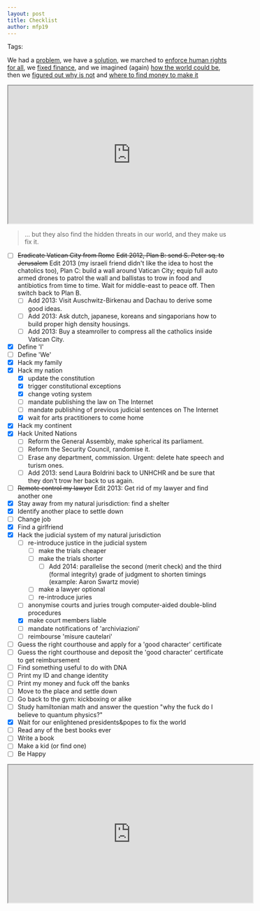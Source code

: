 ```yaml
---
layout: post
title: Checklist
author: mfp19
---
```


Tags: 

We had a [problem](http://mfp19.github.io/2015/08/24/Integrity.html), we have a [solution](http://mfp19.github.io/2015/12/15/Solution.html), we marched to [enforce human rights for all](http://mfp19.github.io/2015/12/17/Constitution.html), we [fixed finance](http://mfp19.github.io/2015/12/20/Timeless.html), and we imagined (again) [how the world could be](http://mfp19.github.io/2015/12/25/Aethernum.html), then we [figured out why is not](http://mfp19.github.io/2015/12/26/Profile.html) and [where to find money to make it](http://mfp19.github.io/2015/12/27/PastaCiccia.html) 

<iframe width="560" height="315" src="https://www.youtube.com/embed/erCAp_Bd0AQ">Hackers: The Internet's Immune System | Keren Elazari | TED Talks</iframe>

> ... but they also find the hidden threats in our world, and they make us fix it.

- [ ] ~~Eradicate Vatican City from Rome~~ ~~Edit 2012, Plan B: send S. Peter sq. to Jerusalem~~ Edit 2013 (my israeli friend didn't like the idea to host the chatolics too), Plan C: build a wall around Vatican City; equip full auto armed drones to patrol the wall and ballistas to trow in food and antibiotics from time to time. Wait for middle-east to peace off. Then switch back to Plan B. 
	- [ ] Add 2013: Visit Auschwitz-Birkenau and Dachau to derive some good ideas. 
	- [ ] Add 2013: Ask dutch, japanese, koreans and singaporians how to build proper high density housings. 
	- [ ] Add 2013: Buy a steamroller to compress all the catholics inside Vatican City. 
- [X] Define 'I'
- [ ] Define 'We'
- [X] Hack my family
- [X] Hack my nation
	- [X] update the constitution
	- [X] trigger constitutional exceptions
	- [X] change voting system
	- [ ] mandate publishing the law on The Internet
	- [ ] mandate publishing of previous judicial sentences on The Internet
	- [X] wait for arts practitioners to come home
- [X] Hack my continent
- [X] Hack United Nations
	- [ ] Reform the General Assembly, make spherical its parliament. 
	- [ ] Reform the Security Council, randomise it. 
	- [ ] Erase any department, commission. Urgent: delete hate speech and turism ones. 
	- [ ] Add 2013: send Laura Boldrini back to UNHCHR and be sure that they don't trow her back to us again. 
- [ ] ~~Remote control my lawyer~~ Edit 2013: Get rid of my lawyer and find another one 
- [X] Stay away from my natural jurisdiction: find a shelter 
- [X] Identify another place to settle down 
- [ ] Change job 
- [X] Find a girlfriend 
- [X] Hack the judicial system of my natural jurisdiction 
	- [ ] re-introduce justice in the judicial system 
		- [ ] make the trials cheaper 
		- [ ] make the trials shorter 
			- [ ] Add 2014: parallelise the second (merit check) and the third (formal integrity) grade of judgment to shorten timings (example: Aaron Swartz movie) 
		- [ ] make a lawyer optional 
		- [ ] re-introduce juries 
	- [ ] anonymise courts and juries trough computer-aided double-blind procedures 
	- [X] make court members liable 
	- [ ] mandate notifications of 'archiviazioni' 
	- [ ] reimbourse 'misure cautelari' 
- [ ] Guess the right courthouse and apply for a 'good character' certificate 
- [ ] Guess the right courthouse and deposit the 'good character' certificate to get reimbursement
- [ ] Find something useful to do with DNA 
- [ ] Print my ID and change identity 
- [ ] Print my money and fuck off the banks 
- [ ] Move to the place and settle down 
- [ ] Go back to the gym: kickboxing or alike 
- [ ] Study hamiltonian math and answer the question "why the fuck do I believe to quantum physics?" 
- [X] Wait for our enlightened presidents&popes to fix the world
- [ ] Read any of the best books ever
- [ ] Write a book
- [ ] Make a kid (or find one)
- [ ] Be Happy

<iframe width="560" height="315" src="https://www.youtube.com/embed/g-BXxX1x4y8">The Offspring - Time to Relax (Lyrics)</iframe>

